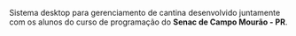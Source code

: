 Sistema desktop para gerenciamento de cantina desenvolvido juntamente com os alunos do curso de programação do **Senac de Campo Mourão - PR**.
